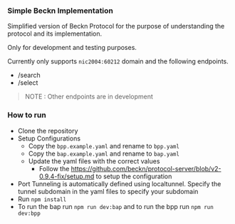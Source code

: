### Simple Beckn Implementation

Simplified version of Beckn Protocol for the purpose of understanding the protocol and its implementation.

Only for development and testing purposes.

Currently only supports `nic2004:60212` domain and the following endpoints.

- /search
- /select


> NOTE : Other endpoints are in development

### How to run

- Clone the repository
- Setup Configurations
  - Copy the `bpp.example.yaml` and rename to `bpp.yaml`
  - Copy the `bap.example.yaml` and rename to `bap.yaml`
  - Update the yaml files with the correct values
    - Follow the https://github.com/beckn/protocol-server/blob/v2-0.9.4-fix/setup.md to setup the configuration
- Port Tunneling is automatically defined using localtunnel. Specify the tunnel subdomain in the yaml files to specify your subdomain
- Run `npm install`
- To run the bap run `npm run dev:bap` and to run the bpp run `npm run dev:bpp`